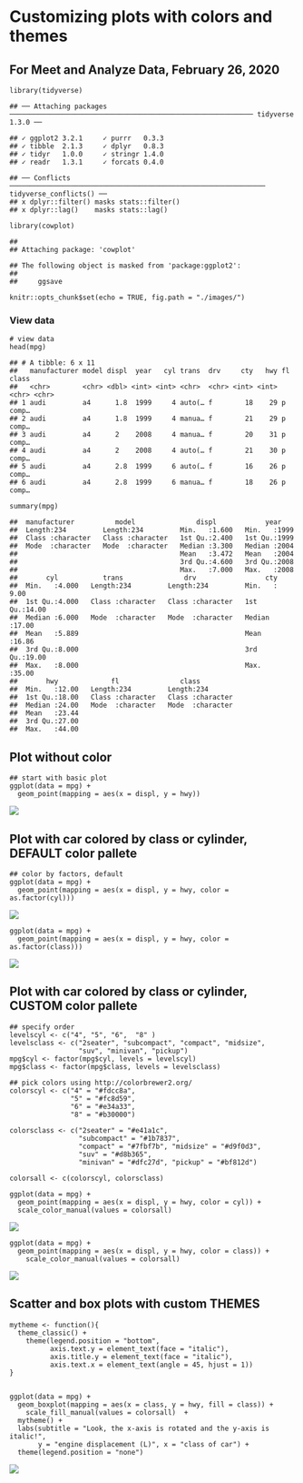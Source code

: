 Customizing plots with colors and themes
========================================

For Meet and Analyze Data, February 26, 2020
--------------------------------------------

    library(tidyverse)

    ## ── Attaching packages ──────────────────────────────────────────────────────────── tidyverse 1.3.0 ──

    ## ✓ ggplot2 3.2.1     ✓ purrr   0.3.3
    ## ✓ tibble  2.1.3     ✓ dplyr   0.8.3
    ## ✓ tidyr   1.0.0     ✓ stringr 1.4.0
    ## ✓ readr   1.3.1     ✓ forcats 0.4.0

    ## ── Conflicts ─────────────────────────────────────────────────────────────── tidyverse_conflicts() ──
    ## x dplyr::filter() masks stats::filter()
    ## x dplyr::lag()    masks stats::lag()

    library(cowplot)

    ## 
    ## Attaching package: 'cowplot'

    ## The following object is masked from 'package:ggplot2':
    ## 
    ##     ggsave

    knitr::opts_chunk$set(echo = TRUE, fig.path = "./images/")

### View data

    # view data
    head(mpg)

    ## # A tibble: 6 x 11
    ##   manufacturer model displ  year   cyl trans  drv     cty   hwy fl    class
    ##   <chr>        <chr> <dbl> <int> <int> <chr>  <chr> <int> <int> <chr> <chr>
    ## 1 audi         a4      1.8  1999     4 auto(… f        18    29 p     comp…
    ## 2 audi         a4      1.8  1999     4 manua… f        21    29 p     comp…
    ## 3 audi         a4      2    2008     4 manua… f        20    31 p     comp…
    ## 4 audi         a4      2    2008     4 auto(… f        21    30 p     comp…
    ## 5 audi         a4      2.8  1999     6 auto(… f        16    26 p     comp…
    ## 6 audi         a4      2.8  1999     6 manua… f        18    26 p     comp…

    summary(mpg)

    ##  manufacturer          model               displ            year     
    ##  Length:234         Length:234         Min.   :1.600   Min.   :1999  
    ##  Class :character   Class :character   1st Qu.:2.400   1st Qu.:1999  
    ##  Mode  :character   Mode  :character   Median :3.300   Median :2004  
    ##                                        Mean   :3.472   Mean   :2004  
    ##                                        3rd Qu.:4.600   3rd Qu.:2008  
    ##                                        Max.   :7.000   Max.   :2008  
    ##       cyl           trans               drv                 cty       
    ##  Min.   :4.000   Length:234         Length:234         Min.   : 9.00  
    ##  1st Qu.:4.000   Class :character   Class :character   1st Qu.:14.00  
    ##  Median :6.000   Mode  :character   Mode  :character   Median :17.00  
    ##  Mean   :5.889                                         Mean   :16.86  
    ##  3rd Qu.:8.000                                         3rd Qu.:19.00  
    ##  Max.   :8.000                                         Max.   :35.00  
    ##       hwy             fl               class          
    ##  Min.   :12.00   Length:234         Length:234        
    ##  1st Qu.:18.00   Class :character   Class :character  
    ##  Median :24.00   Mode  :character   Mode  :character  
    ##  Mean   :23.44                                        
    ##  3rd Qu.:27.00                                        
    ##  Max.   :44.00

Plot without color
------------------

    ## start with basic plot
    ggplot(data = mpg) + 
      geom_point(mapping = aes(x = displ, y = hwy))

![](./images/basic-1.png)

Plot with car colored by class or cylinder, DEFAULT color pallete
-----------------------------------------------------------------

    ## color by factors, default
    ggplot(data = mpg) + 
      geom_point(mapping = aes(x = displ, y = hwy, color = as.factor(cyl)))

![](./images/default-1.png)

    ggplot(data = mpg) + 
      geom_point(mapping = aes(x = displ, y = hwy, color = as.factor(class)))

![](./images/default-2.png)

Plot with car colored by class or cylinder, CUSTOM color pallete
----------------------------------------------------------------

    ## specify order
    levelscyl <- c("4", "5", "6",  "8" )
    levelsclass <- c("2seater", "subcompact", "compact", "midsize",
                     "suv", "minivan", "pickup")
    mpg$cyl <- factor(mpg$cyl, levels = levelscyl)
    mpg$class <- factor(mpg$class, levels = levelsclass)

    ## pick colors using http://colorbrewer2.org/
    colorscyl <- c("4" = "#fdcc8a", 
                   "5" = "#fc8d59", 
                   "6" = "#e34a33",
                   "8" = "#b30000")

    colorsclass <- c("2seater" = "#e41a1c", 
                     "subcompact" = "#1b7837", 
                     "compact" = "#7fbf7b", "midsize" = "#d9f0d3",
                     "suv" = "#d8b365", 
                     "minivan" = "#dfc27d", "pickup" = "#bf812d")

    colorsall <- c(colorscyl, colorsclass)

    ggplot(data = mpg) + 
      geom_point(mapping = aes(x = displ, y = hwy, color = cyl)) +
      scale_color_manual(values = colorsall)

![](./images/ordered-1.png)

    ggplot(data = mpg) + 
      geom_point(mapping = aes(x = displ, y = hwy, color = class)) +
        scale_color_manual(values = colorsall)

![](./images/ordered-2.png)

Scatter and box plots with custom THEMES
----------------------------------------

    mytheme <- function(){
      theme_classic() +
        theme(legend.position = "bottom",
              axis.text.y = element_text(face = "italic"),
              axis.title.y = element_text(face = "italic"),
              axis.text.x = element_text(angle = 45, hjust = 1))
    }


    ggplot(data = mpg) + 
      geom_boxplot(mapping = aes(x = class, y = hwy, fill = class)) +
        scale_fill_manual(values = colorsall)  +
      mytheme() +
      labs(subtitle = "Look, the x-axis is rotated and the y-axis is italic!",
           y = "engine displacement (L)", x = "class of car") +
      theme(legend.position = "none")

![](./images/theme-1.png)
